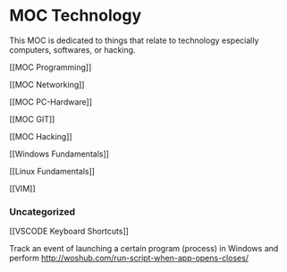 # MOC Technology
This MOC is dedicated to things that relate to technology especially computers, softwares, or hacking.

[[MOC Programming]]

[[MOC Networking]]

[[MOC PC-Hardware]]

[[MOC GIT]]

[[MOC Hacking]]



[[Windows Fundamentals]]

[[Linux Fundamentals]]

[[VIM]]



### Uncategorized

[[VSCODE Keyboard Shortcuts]]


Track an event of launching a certain program (process) in Windows and perform
http://woshub.com/run-script-when-app-opens-closes/

